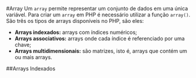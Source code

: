 #Array
Um `array` permite representar um conjunto de dados em uma única variável. Para criar um `array` em PHP é necessário utilizar a função `array()`. São três os tipos de arrays disponíveis no PHP, são eles:

- **Arrays indexados:** arrays com índices numéricos;
- **Arrays associativos:** arrays onde cada índice é referenciado por uma chave;
- **Arrays multidimensionais:** são matrizes, isto é, arrays que contém um ou mais arrays.

##Arrays Indexados
